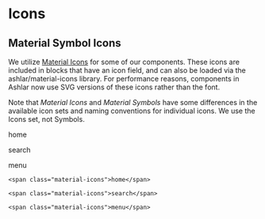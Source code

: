 # Icons

## Material Symbol Icons
We utilize [Material Icons](https://fonts.google.com/icons?icon.set=Material+Icons) for some of our components. These icons are included in blocks that have an icon field, and can also be loaded via the ashlar/material-icons library. For performance reasons, components in Ashlar now use SVG versions of these icons rather than the font. 

Note that *Material Icons* and *Material Symbols* have some differences in the available icon sets and naming conventions for individual icons. We use the Icons set, not Symbols.

<span className="material-icons">home</span>

<span className="material-icons">search</span>

<span className="material-icons">menu</span>

```
<span class="material-icons">home</span>

<span class="material-icons">search</span>

<span class="material-icons">menu</span>
```